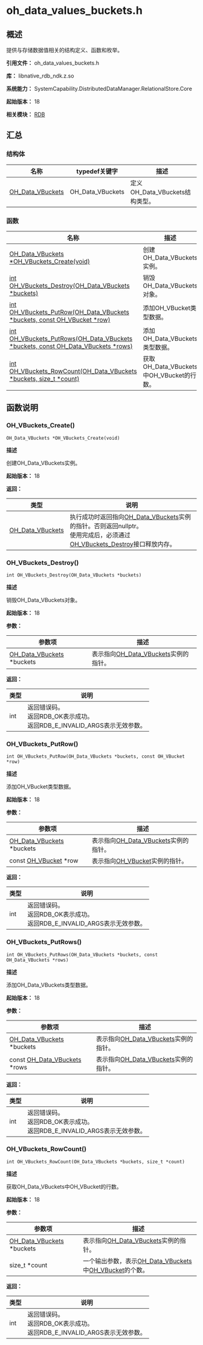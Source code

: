 # oh_data_values_buckets.h

## 概述

提供与存储数据值相关的结构定义、函数和枚举。

**引用文件：** oh_data_values_buckets.h

**库：** libnative_rdb_ndk.z.so

**系统能力：** SystemCapability.DistributedDataManager.RelationalStore.Core

**起始版本：** 18

**相关模块：** [RDB](capi-rdb.md)

## 汇总

### 结构体

| 名称                                         | typedef关键字    | 描述                           |
| -------------------------------------------- | ---------------- | ------------------------------ |
| [OH_Data_VBuckets](capi-oh-data-vbuckets.md) | OH_Data_VBuckets | 定义OH_Data_VBuckets结构类型。 |

### 函数

| 名称                                                         | 描述                                     |
| ------------------------------------------------------------ | ---------------------------------------- |
| [OH_Data_VBuckets *OH_VBuckets_Create(void)](#oh_vbuckets_create) | 创建OH_Data_VBuckets实例。               |
| [int OH_VBuckets_Destroy(OH_Data_VBuckets *buckets)](#oh_vbuckets_destroy) | 销毁OH_Data_VBuckets对象。               |
| [int OH_VBuckets_PutRow(OH_Data_VBuckets *buckets, const OH_VBucket *row)](#oh_vbuckets_putrow) | 添加OH_VBucket类型数据。                 |
| [int OH_VBuckets_PutRows(OH_Data_VBuckets *buckets, const OH_Data_VBuckets *rows)](#oh_vbuckets_putrows) | 添加OH_Data_VBuckets类型数据。           |
| [int OH_VBuckets_RowCount(OH_Data_VBuckets *buckets, size_t *count)](#oh_vbuckets_rowcount) | 获取OH_Data_VBuckets中OH_VBucket的行数。 |

## 函数说明

### OH_VBuckets_Create()

```
OH_Data_VBuckets *OH_VBuckets_Create(void)
```

**描述**

创建OH_Data_VBuckets实例。

**起始版本：** 18

**返回：**

| 类型                                         | 说明                                                         |
| -------------------------------------------- | ------------------------------------------------------------ |
| [OH_Data_VBuckets](capi-oh-data-vbuckets.md) | 执行成功时返回指向[OH_Data_VBuckets](capi-oh-data-vbuckets.md)实例的指针。否则返回nullptr。<br> 使用完成后，必须通过[OH_VBuckets_Destroy](capi-oh-data-values-buckets-h.md#oh_vbuckets_destroy)接口释放内存。 |

### OH_VBuckets_Destroy()

```
int OH_VBuckets_Destroy(OH_Data_VBuckets *buckets)
```

**描述**

销毁OH_Data_VBuckets对象。

**起始版本：** 18


**参数：**

| 参数项                                                | 描述                                                         |
| ----------------------------------------------------- | ------------------------------------------------------------ |
| [OH_Data_VBuckets](capi-oh-data-vbuckets.md) *buckets | 表示指向[OH_Data_VBuckets](capi-oh-data-vbuckets.md)实例的指针。 |

**返回：**

| 类型 | 说明                                                         |
| ---- | ------------------------------------------------------------ |
| int  | 返回错误码。<br> 返回RDB_OK表示成功。<br> 返回RDB_E_INVALID_ARGS表示无效参数。 |

### OH_VBuckets_PutRow()

```
int OH_VBuckets_PutRow(OH_Data_VBuckets *buckets, const OH_VBucket *row)
```

**描述**

添加OH_VBucket类型数据。

**起始版本：** 18


**参数：**

| 参数项                                                | 描述                                                         |
| ----------------------------------------------------- | ------------------------------------------------------------ |
| [OH_Data_VBuckets](capi-oh-data-vbuckets.md) *buckets | 表示指向[OH_Data_VBuckets](capi-oh-data-vbuckets.md)实例的指针。 |
| const [OH_VBucket](capi-oh-vbucket.md) *row           | 表示指向[OH_VBucket](capi-oh-vbucket.md)实例的指针。         |

**返回：**

| 类型 | 说明                                                         |
| ---- | ------------------------------------------------------------ |
| int  | 返回错误码。<br> 返回RDB_OK表示成功。<br> 返回RDB_E_INVALID_ARGS表示无效参数。 |

### OH_VBuckets_PutRows()

```
int OH_VBuckets_PutRows(OH_Data_VBuckets *buckets, const OH_Data_VBuckets *rows)
```

**描述**

添加OH_Data_VBuckets类型数据。

**起始版本：** 18


**参数：**

| 参数项                                                   | 描述                                                         |
| -------------------------------------------------------- | ------------------------------------------------------------ |
| [OH_Data_VBuckets](capi-oh-data-vbuckets.md) *buckets    | 表示指向[OH_Data_VBuckets](capi-oh-data-vbuckets.md)实例的指针。 |
| const [OH_Data_VBuckets](capi-oh-data-vbuckets.md) *rows | 表示指向[OH_Data_VBuckets](capi-oh-data-vbuckets.md)实例的指针。 |

**返回：**

| 类型 | 说明                                                         |
| ---- | ------------------------------------------------------------ |
| int  | 返回错误码。<br> 返回RDB_OK表示成功。<br> 返回RDB_E_INVALID_ARGS表示无效参数。 |

### OH_VBuckets_RowCount()

```
int OH_VBuckets_RowCount(OH_Data_VBuckets *buckets, size_t *count)
```

**描述**

获取OH_Data_VBuckets中OH_VBucket的行数。

**起始版本：** 18


**参数：**

| 参数项                                                | 描述                                                         |
| ----------------------------------------------------- | ------------------------------------------------------------ |
| [OH_Data_VBuckets](capi-oh-data-vbuckets.md) *buckets | 表示指向[OH_Data_VBuckets](capi-oh-data-vbuckets.md)实例的指针。 |
| size_t *count                                         | 一个输出参数，表示[OH_Data_VBuckets](capi-oh-data-vbuckets.md)中[OH_VBucket](capi-oh-vbucket.md)的个数。 |

**返回：**

| 类型 | 说明                                                         |
| ---- | ------------------------------------------------------------ |
| int  | 返回错误码。<br> 返回RDB_OK表示成功。<br> 返回RDB_E_INVALID_ARGS表示无效参数。 |

